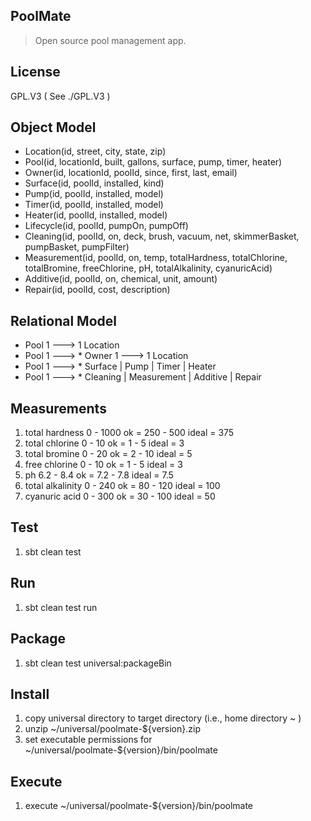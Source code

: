 PoolMate
--------
>Open source pool management app.

License
-------
GPL.V3 ( See ./GPL.V3 )

Object Model
------------
* Location(id, street, city, state, zip)
* Pool(id, locationId, built, gallons, surface, pump, timer, heater)
* Owner(id, locationId, poolId, since, first, last, email)
* Surface(id, poolId, installed, kind)
* Pump(id, poolId, installed, model)
* Timer(id, poolId, installed, model)
* Heater(id, poolId, installed, model)
* Lifecycle(id, poolId, pumpOn, pumpOff)
* Cleaning(id, poolId, on, deck, brush, vacuum, net, skimmerBasket, pumpBasket, pumpFilter)
* Measurement(id, poolId, on, temp, totalHardness, totalChlorine, totalBromine, freeChlorine, pH, totalAlkalinity, cyanuricAcid)
* Additive(id, poolId, on, chemical, unit, amount)
* Repair(id, poolId, cost, description)

Relational Model
----------------
* Pool 1 ---> 1 Location
* Pool 1 ---> * Owner 1 ---> 1 Location
* Pool 1 ---> * Surface | Pump | Timer | Heater
* Pool 1 ---> * Cleaning | Measurement | Additive | Repair

Measurements
------------
1. total hardness 0 - 1000      ok = 250 - 500      ideal = 375
2. total chlorine 0 - 10        ok = 1 - 5          ideal = 3
3. total bromine 0 - 20         ok = 2 - 10         ideal = 5
4. free chlorine 0 - 10         ok = 1 - 5          ideal = 3
5. ph 6.2 - 8.4                 ok = 7.2 - 7.8      ideal = 7.5
6. total alkalinity 0 - 240     ok = 80 - 120       ideal = 100
7. cyanuric acid 0 - 300        ok = 30 - 100       ideal = 50

Test
----
1. sbt clean test

Run
---
1. sbt clean test run

Package
-------
1. sbt clean test universal:packageBin

Install
-------
1. copy universal directory to target directory (i.e., home directory ~ )
2. unzip ~/universal/poolmate-${version}.zip
3. set executable permissions for ~/universal/poolmate-${version}/bin/poolmate

Execute
-------
1. execute ~/universal/poolmate-${version}/bin/poolmate